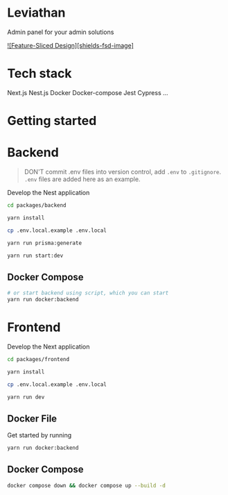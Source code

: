 # Leviathan

Admin panel for your admin solutions

[![Feature-Sliced Design][shields-fsd-image]](https://feature-sliced.design/)

# Tech stack

Next.js
Nest.js
Docker
Docker-compose
Jest
Cypress
...

# Getting started

# Backend

> DON'T commit .env files into version control, add `.env` to `.gitignore`. `.env` files are added here as an example.

Develop the Nest application

```bash
cd packages/backend

yarn install

cp .env.local.example .env.local

yarn run prisma:generate

yarn run start:dev
```

## Docker Compose

```bash
# or start backend using script, which you can start
yarn run docker:backend
```

# Frontend

Develop the Next application

```bash
cd packages/frontend

yarn install

cp .env.local.example .env.local

yarn run dev
```

## Docker File

Get started by running

```bash
yarn run docker:backend
```

## Docker Compose

```bash
docker compose down && docker compose up --build -d
```
